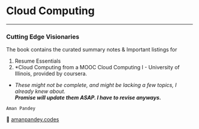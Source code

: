 # Cloud Computing

---

### Cutting Edge Visionaries

The book contains the curated summary notes & Important listings for 

1. Resume Essentials
2. *Cloud Computing from a MOOC Cloud Computing I - University of Illinois, provided by coursera. 


* *These might not be complete, and might be lacking a few topics, I already knew about.*  
***Promise will update them ASAP. I have to revise anyways.***


```Aman Pandey```

:link: [amanpandey.codes](https://amanpandey.codes/)
